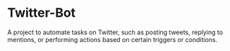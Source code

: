 <h1> Twitter-Bot </h1>

<p> A project to automate tasks on Twitter, such as posting tweets, replying to mentions, or performing actions based on certain triggers or conditions. </p>
